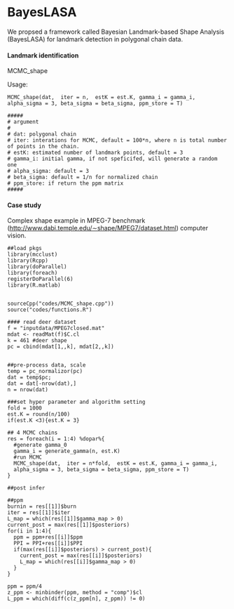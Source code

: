 # BayesLASA

We propsed a framework called Bayesian Landmark-based Shape Analysis (BayesLASA) for landmark detection in polygonal chain data.


#### Landmark identification

MCMC_shape

Usage:

```{r}
MCMC_shape(dat,  iter = n,  estK = est.K, gamma_i = gamma_i, alpha_sigma = 3, beta_sigma = beta_sigma, ppm_store = T)

#####
# argument
#
# dat: polygonal chain
# iter: interations for MCMC, default = 100*n, where n is total number of points in the chain.
# estK: estimated number of landmark points, default = 3
# gamma_i: initial gamma, if not speficifed, will generate a random one
# alpha_sigma: default = 3
# beta_sigma: default = 1/n for normalized chain
# ppm_store: if return the ppm matrix
#####
```

#### Case study

Complex shape example in MPEG-7 benchmark (http://www.dabi.temple.edu/∼shape/MPEG7/dataset.html) computer vision.

```{r}
##load pkgs
library(mcclust) 
library(Rcpp)
library(doParallel)
library(foreach)
registerDoParallel(6)
library(R.matlab)


sourceCpp("codes/MCMC_shape.cpp"))
source("codes/functions.R")

#### read deer dataset
f = "inputdata/MPEG7closed.mat"
mdat <- readMat(f)$C.cl
k = 461 #deer shape
pc = cbind(mdat[1,,k], mdat[2,,k])


##pre-process data, scale
temp = pc_normalizor(pc)
dat = temp$pc;
dat = dat[-nrow(dat),]
n = nrow(dat)

###set hyper parameter and algorithm setting
fold = 1000
est.K = round(n/100)
if(est.K <3){est.K = 3}

## 4 MCMC chains
res = foreach(i = 1:4) %dopar%{
  #generate gamma_0
  gamma_i = generate_gamma(n, est.K)
  #run MCMC
  MCMC_shape(dat,  iter = n*fold,  estK = est.K, gamma_i = gamma_i,
  alpha_sigma = 3, beta_sigma = beta_sigma, ppm_store = T)
}

##post infer

##ppm
burnin = res[[1]]$burn
iter = res[[1]]$iter
L_map = which(res[[1]]$gamma_map > 0)
current_post = max(res[[1]]$posteriors)
for(i in 1:4){
  ppm = ppm+res[[i]]$ppm
  PPI = PPI+res[[i]]$PPI
  if(max(res[[i]]$posteriors) > current_post){
    current_post = max(res[[i]]$posteriors)
    L_map = which(res[[i]]$gamma_map > 0)
  }
}

ppm = ppm/4
z_ppm <- minbinder(ppm, method = "comp")$cl
L_ppm = which(diff(c(z_ppm[n], z_ppm)) != 0)


```
